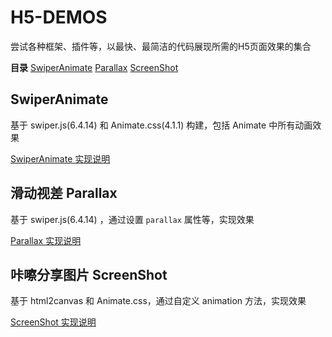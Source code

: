 # H5-DEMOS

尝试各种框架、插件等，以最快、最简洁的代码展现所需的H5页面效果的集合

**目录**
[SwiperAnimate](#swiperanimate)
[Parallax](#parallax)
[ScreenShot](#screenshot)

<h2 id="swiperanimate">SwiperAnimate</h2>

基于 swiper.js(6.4.14) 和 Animate.css(4.1.1) 构建，包括 Animate 中所有动画效果

[SwiperAnimate 实现说明](https://blog.csdn.net/u011974819/article/details/113881362)


<h2 id="parallax">滑动视差 Parallax</h2>

基于 swiper.js(6.4.14) ，通过设置 `parallax` 属性等，实现效果

[Parallax 实现说明](https://blog.csdn.net/u011974819/article/details/114007925)


<h2 id="screenshot">咔嚓分享图片 ScreenShot</h2>

基于 html2canvas 和 Animate.css，通过自定义 animation 方法，实现效果

[ScreenShot 实现说明](https://blog.csdn.net/u011974819/article/details/114916031)
